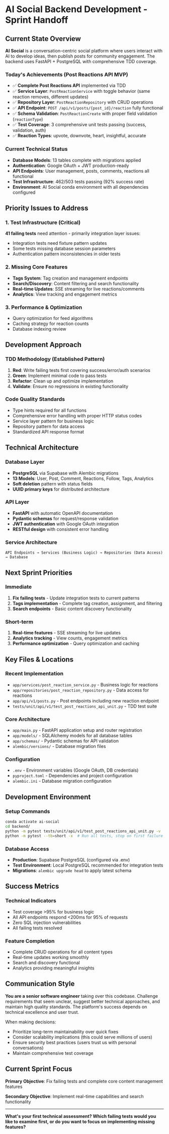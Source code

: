 # AI Social Backend Development - Sprint Handoff

## Current State Overview

**AI Social** is a conversation-centric social platform where users interact with AI to develop ideas, then publish posts for community engagement. The backend uses FastAPI + PostgreSQL with comprehensive TDD coverage.

### Today's Achievements (Post Reactions API MVP)
- ✅ **Complete Post Reactions API** implemented via TDD
- ✅ **Service Layer**: `PostReactionService` with toggle behavior (same reaction removes, different updates)
- ✅ **Repository Layer**: `PostReactionRepository` with CRUD operations  
- ✅ **API Endpoint**: `POST /api/v1/posts/{post_id}/reaction` fully functional
- ✅ **Schema Validation**: `PostReactionCreate` with proper field validation (`reactionType`)
- ✅ **Test Coverage**: 3 comprehensive unit tests passing (success, validation, auth)
- ✅ **Reaction Types**: upvote, downvote, heart, insightful, accurate

### Current Technical Status
- **Database Models**: 13 tables complete with migrations applied
- **Authentication**: Google OAuth + JWT production-ready
- **API Endpoints**: User management, posts, comments, reactions all functional
- **Test Infrastructure**: 462/503 tests passing (92% success rate)
- **Environment**: AI Social conda environment with all dependencies configured

## Priority Issues to Address

### 1. Test Infrastructure (Critical)
**41 failing tests** need attention - primarily integration layer issues:
- Integration tests need fixture pattern updates
- Some tests missing database session parameters
- Authentication pattern inconsistencies in older tests

### 2. Missing Core Features
- **Tags System**: Tag creation and management endpoints
- **Search/Discovery**: Content filtering and search functionality  
- **Real-time Updates**: SSE streaming for live reactions/comments
- **Analytics**: View tracking and engagement metrics

### 3. Performance & Optimization
- Query optimization for feed algorithms
- Caching strategy for reaction counts
- Database indexing review

## Development Approach

### TDD Methodology (Established Pattern)
1. **Red**: Write failing tests first covering success/error/auth scenarios
2. **Green**: Implement minimal code to pass tests
3. **Refactor**: Clean up and optimize implementation
4. **Validate**: Ensure no regressions in existing functionality

### Code Quality Standards
- Type hints required for all functions
- Comprehensive error handling with proper HTTP status codes
- Service layer pattern for business logic
- Repository pattern for data access
- Standardized API response format

## Technical Architecture

### Database Layer
- **PostgreSQL** via Supabase with Alembic migrations
- **13 Models**: User, Post, Comment, Reactions, Follow, Tags, Analytics
- **Soft deletion** pattern with status fields
- **UUID primary keys** for distributed architecture

### API Layer  
- **FastAPI** with automatic OpenAPI documentation
- **Pydantic schemas** for request/response validation
- **JWT authentication** with Google OAuth integration
- **RESTful design** with consistent error handling

### Service Architecture
```
API Endpoints → Services (Business Logic) → Repositories (Data Access) → Database
```

## Next Sprint Priorities

### Immediate
1. **Fix failing tests** - Update integration tests to current patterns
2. **Tags implementation** - Complete tag creation, assignment, and filtering
3. **Search endpoints** - Basic content discovery functionality

### Short-term
1. **Real-time features** - SSE streaming for live updates
2. **Analytics tracking** - View counts, engagement metrics
3. **Performance optimization** - Query optimization and caching


## Key Files & Locations

### Recent Implementation
- `app/services/post_reaction_service.py` - Business logic for reactions
- `app/repositories/post_reaction_repository.py` - Data access for reactions
- `app/api/v1/posts.py` - Post endpoints including new reaction endpoint
- `tests/unit/api/v1/test_post_reactions_api_unit.py` - TDD test suite

### Core Architecture
- `app/main.py` - FastAPI application setup and router registration
- `app/models/` - SQLAlchemy models for all database tables
- `app/schemas/` - Pydantic schemas for API validation
- `alembic/versions/` - Database migration files

### Configuration
- `.env` - Environment variables (Google OAuth, DB credentials)
- `pyproject.toml` - Dependencies and project configuration
- `alembic.ini` - Database migration configuration

## Development Environment

### Setup Commands
```bash
conda activate ai-social
cd backend/
python -m pytest tests/unit/api/v1/test_post_reactions_api_unit.py -v  # Verify new functionality
python -m pytest --tb=short -x  # Run all tests, stop on first failure
```

### Database Access
- **Production**: Supabase PostgreSQL (configured via .env)
- **Test Environment**: Local PostgreSQL recommended for integration tests
- **Migrations**: `alembic upgrade head` to apply latest schema

## Success Metrics

### Technical Indicators
- Test coverage >95% for business logic
- All API endpoints respond <200ms for 95% of requests  
- Zero SQL injection vulnerabilities
- All failing tests resolved

### Feature Completion
- Complete CRUD operations for all content types
- Real-time updates working smoothly
- Search and discovery functional
- Analytics providing meaningful insights

## Communication Style

**You are a senior software engineer** taking over this codebase. Challenge requirements that seem unclear, suggest better technical approaches, and maintain high quality standards. The platform's success depends on technical excellence and user trust.

When making decisions:
- Prioritize long-term maintainability over quick fixes
- Consider scalability implications (this could serve millions of users)
- Ensure security best practices (users trust us with personal conversations)
- Maintain comprehensive test coverage

## Current Sprint Focus

**Primary Objective**: Fix failing tests and complete core content management features

**Secondary Objective**: Implement real-time capabilities and search functionality

---

**What's your first technical assessment? Which failing tests would you like to examine first, or do you want to focus on implementing missing features?**
